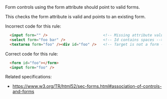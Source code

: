 Form controls using the form attribute should point to valid forms.

This checks the form attribute is valid and points to an existing form.

Incorrect code for this rule:
```html
  <input form="" />                         <!-- Missing attribute value -->
  <select form="foo bar" />                 <!-- Id contains spaces -->
  <textarea form="foo" /><div id="foo" />   <!-- Target is not a form -->
```

Correct code for this rule:
```html
  <form id="foo"></form>
  <input form="foo" />
```

Related specifications:

* https://www.w3.org/TR/html52/sec-forms.html#association-of-controls-and-forms
